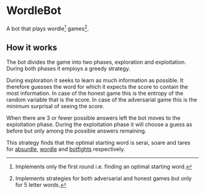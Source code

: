 # WordleBot

A bot that plays wordle[^1] games[^2].

## How it works

The bot divides the game into two phases, exploration and exploitation.
During both phases it employs a greedy strategy.

During exploration it seeks to learn as much information as possible.
It therefore guesses the word for which it expects the score to contain the most information.
In case of the honest game this is the entropy of the random variable that is the score.
In case of the adversarial game this is the minimum surprisal of seeing the score.

When there are 3 or fewer possible answers left the bot moves to the exploitation phase.
During the exploitation phase it will choose a guess as before but only among the possible answers remaining. 

This strategy finds that the optimal starting word is serai, soare and tares for [absurdle](https://qntm.org/files/wordle/index.html), [wordle](https://www.powerlanguage.co.uk/wordle/) and [botfights](https://botfights.io/event/botfights_i) respectively.

[^1]: Implements only the first round i.e. finding an optimal starting word.
[^2]: Implements strategies for both adversarial and honest games but only for 5 letter words.
